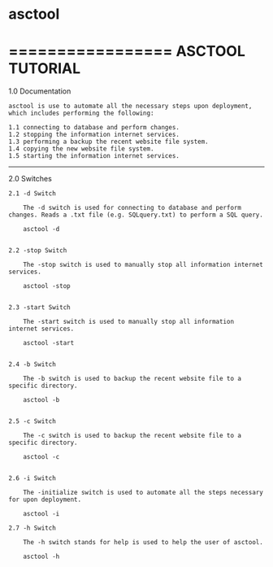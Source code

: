 # asctool

=================
ASCTOOL TUTORIAL
=================

1.0 Documentation

	asctool is use to automate all the necessary steps upon deployment, which includes performing the following: 

	1.1 connecting to database and perform changes.
	1.2 stopping the information internet services.
	1.3 performing a backup the recent website file system.
	1.4 copying the new website file system.
	1.5 starting the information internet services.

--------------------------------

2.0 Switches

	2.1 -d Switch

		The -d switch is used for connecting to database and perform changes. Reads a .txt file (e.g. SQLquery.txt) to perform a SQL query.

		asctool -d


	2.2 -stop Switch

		The -stop switch is used to manually stop all information internet services.
	
		asctool -stop


	2.3 -start Switch

		The -start switch is used to manually stop all information internet services.
	
		asctool -start


	2.4 -b Switch

		The -b switch is used to backup the recent website file to a specific directory.

		asctool -b	


	2.5 -c Switch

		The -c switch is used to backup the recent website file to a specific directory.
	
		asctool -c


	2.6 -i Switch

		The -initialize switch is used to automate all the steps necessary for upon deployment.

		asctool -i
	
	2.7 -h Switch

		The -h switch stands for help is used to help the user of asctool.

		asctool -h
